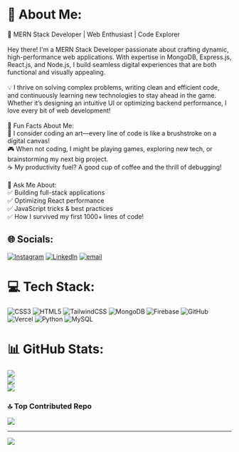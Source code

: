 # 💫 About Me:
🚀 MERN Stack Developer | Web Enthusiast | Code Explorer<br><br>Hey there! I'm a MERN Stack Developer passionate about crafting dynamic, high-performance web applications. With expertise in MongoDB, Express.js, React.js, and Node.js, I build seamless digital experiences that are both functional and visually appealing.<br><br>💡 I thrive on solving complex problems, writing clean and efficient code, and continuously learning new technologies to stay ahead in the game. Whether it’s designing an intuitive UI or optimizing backend performance, I love every bit of web development!<br><br>🌟 Fun Facts About Me:<br>🎨 I consider coding an art—every line of code is like a brushstroke on a digital canvas!<br>🎮 When not coding, I might be playing games, exploring new tech, or brainstorming my next big project.<br>☕ My productivity fuel? A good cup of coffee and the thrill of debugging!<br><br>🤔 Ask Me About:<br>✅ Building full-stack applications<br>✅ Optimizing React performance<br>✅ JavaScript tricks & best practices<br>✅ How I survived my first 1000+ lines of code!


## 🌐 Socials:
[![Instagram](https://img.shields.io/badge/Instagram-%23E4405F.svg?logo=Instagram&logoColor=white)](https://instagram.com/https://www.instagram.com/___kathir05___) [![LinkedIn](https://img.shields.io/badge/LinkedIn-%230077B5.svg?logo=linkedin&logoColor=white)](https://linkedin.com/in/https://www.linkedin.com/in/kathir-moorthy-suresh-babu05/) [![email](https://img.shields.io/badge/Email-D14836?logo=gmail&logoColor=white)](mailto:kathirmoorthybsb05@gmail.com) 

# 💻 Tech Stack:
![CSS3](https://img.shields.io/badge/css3-%231572B6.svg?style=for-the-badge&logo=css3&logoColor=white) 
![HTML5](https://img.shields.io/badge/html5-%23E34F26.svg?style=for-the-badge&logo=html5&logoColor=white) ![TailwindCSS](https://img.shields.io/badge/tailwindcss-%2338B2AC.svg?style=for-the-badge&logo=tailwind-css&logoColor=white) ![MongoDB](https://img.shields.io/badge/MongoDB-%234ea94b.svg?style=for-the-badge&logo=mongodb&logoColor=white) ![Firebase](https://img.shields.io/badge/firebase-%23039BE5.svg?style=for-the-badge&logo=firebase) ![GitHub](https://img.shields.io/badge/github-%23121011.svg?style=for-the-badge&logo=github&logoColor=white) ![Vercel](https://img.shields.io/badge/vercel-%23000000.svg?style=for-the-badge&logo=vercel&logoColor=white) ![Python](https://img.shields.io/badge/python-3670A0?style=for-the-badge&logo=python&logoColor=ffdd54) ![MySQL](https://img.shields.io/badge/mysql-4479A1.svg?style=for-the-badge&logo=mysql&logoColor=white)
# 📊 GitHub Stats:
![](https://github-readme-stats.vercel.app/api?username=Kathir-Moorthy&theme=dark&hide_border=false&include_all_commits=true&count_private=false)<br/>
![](https://github-readme-streak-stats.herokuapp.com/?user=Kathir-Moorthy&theme=dark&hide_border=false)<br/>
![](https://github-readme-stats.vercel.app/api/top-langs/?username=Kathir-Moorthy&theme=dark&hide_border=false&include_all_commits=true&count_private=false&layout=compact)

### 🔝 Top Contributed Repo
![](https://github-contributor-stats.vercel.app/api?username=Kathir-Moorthy&limit=5&theme=dark&combine_all_yearly_contributions=true)

---
[![](https://visitcount.itsvg.in/api?id=Kathir-Moorthy&icon=0&color=0)](https://visitcount.itsvg.in)

<!-- Proudly created with GPRM ( https://gprm.itsvg.in ) -->

